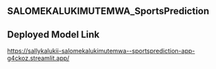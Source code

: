 ## SALOMEKALUKIMUTEMWA_SportsPrediction

## Deployed Model Link
https://sallykalukii-salomekalukimutemwa--sportsprediction-app-g4ckoz.streamlit.app/